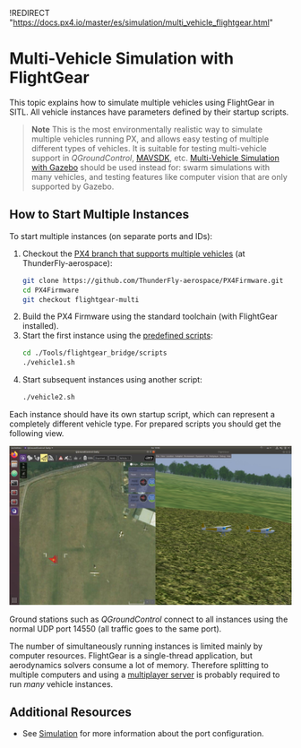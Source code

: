!REDIRECT "https://docs.px4.io/master/es/simulation/multi_vehicle_flightgear.html"

# Multi-Vehicle Simulation with FlightGear

This topic explains how to simulate multiple vehicles using FlightGear in SITL. All vehicle instances have parameters defined by their startup scripts.

> **Note** This is the most environmentally realistic way to simulate multiple vehicles running PX, and allows easy testing of multiple different types of vehicles. It is suitable for testing multi-vehicle support in *QGroundControl*, [MAVSDK](https://mavsdk.mavlink.io/), etc. [Multi-Vehicle Simulation with Gazebo](../simulation/multi-vehicle-simulation.md) should be used instead for: swarm simulations with many vehicles, and testing features like computer vision that are only supported by Gazebo.


## How to Start Multiple Instances

To start multiple instances (on separate ports and IDs):

1. Checkout the [PX4 branch that supports multiple vehicles](https://github.com/ThunderFly-aerospace/PX4Firmware/tree/flightgear-multi) (at ThunderFly-aerospace):
   ```bash
   git clone https://github.com/ThunderFly-aerospace/PX4Firmware.git
   cd PX4Firmware
   git checkout flightgear-multi  
   ```
1. Build the PX4 Firmware using the standard toolchain (with FlightGear installed).
1. Start the first instance using the [predefined scripts](https://github.com/ThunderFly-aerospace/PX4-FlightGear-Bridge/tree/master/scripts):
   ```bash
   cd ./Tools/flightgear_bridge/scripts
   ./vehicle1.sh
   ```
1. Start subsequent instances using another script:
   ```bash
   ./vehicle2.sh
   ```

Each instance should have its own startup script, which can represent a completely different vehicle type. For prepared scripts you should get the following view.

![Multi-vehicle simulation using PX4 SITL and FlightGear](../../assets/simulation/flightgear/flightgear-multi-vehicle-sitl.jpg)

Ground stations such as *QGroundControl* connect to all instances using the normal UDP port 14550 (all traffic goes to the same port).

The number of simultaneously running instances is limited mainly by computer resources. FlightGear is a single-thread application, but aerodynamics solvers consume a lot of memory. Therefore splitting to multiple computers and using a [multiplayer server](http://wiki.flightgear.org/index.php?title=Howto:Multiplayer) is probably required to run *many* vehicle instances.

## Additional Resources

* See [Simulation](../simulation/README.md) for more information about the port configuration.
